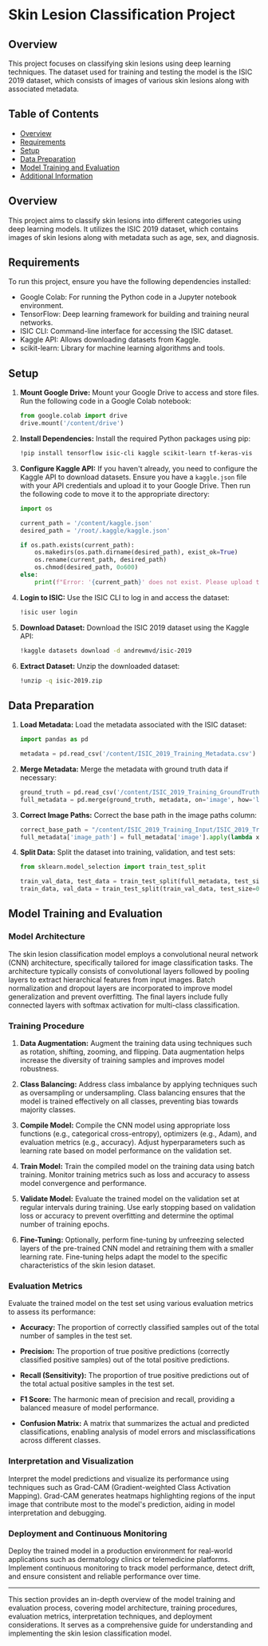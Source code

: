 # Skin Lesion Classification Project

## Overview

This project focuses on classifying skin lesions using deep learning techniques. The dataset used for training and testing the model is the ISIC 2019 dataset, which consists of images of various skin lesions along with associated metadata.

## Table of Contents

- [Overview](#overview)
- [Requirements](#requirements)
- [Setup](#setup)
- [Data Preparation](#data-preparation)
- [Model Training and Evaluation](#model-training-and-evaluation)
- [Additional Information](#additional-information)

## Overview

This project aims to classify skin lesions into different categories using deep learning models. It utilizes the ISIC 2019 dataset, which contains images of skin lesions along with metadata such as age, sex, and diagnosis.

## Requirements

To run this project, ensure you have the following dependencies installed:

- Google Colab: For running the Python code in a Jupyter notebook environment.
- TensorFlow: Deep learning framework for building and training neural networks.
- ISIC CLI: Command-line interface for accessing the ISIC dataset.
- Kaggle API: Allows downloading datasets from Kaggle.
- scikit-learn: Library for machine learning algorithms and tools.

## Setup

1. **Mount Google Drive:** Mount your Google Drive to access and store files. Run the following code in a Google Colab notebook:

    ```python
    from google.colab import drive
    drive.mount('/content/drive')
    ```

2. **Install Dependencies:** Install the required Python packages using pip:

    ```bash
    !pip install tensorflow isic-cli kaggle scikit-learn tf-keras-vis
    ```

3. **Configure Kaggle API:** If you haven't already, you need to configure the Kaggle API to download datasets. Ensure you have a `kaggle.json` file with your API credentials and upload it to your Google Drive. Then run the following code to move it to the appropriate directory:

    ```python
    import os

    current_path = '/content/kaggle.json'
    desired_path = '/root/.kaggle/kaggle.json'

    if os.path.exists(current_path):
        os.makedirs(os.path.dirname(desired_path), exist_ok=True)
        os.rename(current_path, desired_path)
        os.chmod(desired_path, 0o600)
    else:
        print(f"Error: '{current_path}' does not exist. Please upload the file.")
    ```

4. **Login to ISIC:** Use the ISIC CLI to log in and access the dataset:

    ```bash
    !isic user login
    ```

5. **Download Dataset:** Download the ISIC 2019 dataset using the Kaggle API:

    ```bash
    !kaggle datasets download -d andrewmvd/isic-2019
    ```

6. **Extract Dataset:** Unzip the downloaded dataset:

    ```bash
    !unzip -q isic-2019.zip
    ```

## Data Preparation

1. **Load Metadata:** Load the metadata associated with the ISIC dataset:

    ```python
    import pandas as pd

    metadata = pd.read_csv('/content/ISIC_2019_Training_Metadata.csv')
    ```

2. **Merge Metadata:** Merge the metadata with ground truth data if necessary:

    ```python
    ground_truth = pd.read_csv('/content/ISIC_2019_Training_GroundTruth.csv')
    full_metadata = pd.merge(ground_truth, metadata, on='image', how='left')
    ```

3. **Correct Image Paths:** Correct the base path in the image paths column:

    ```python
    correct_base_path = "/content/ISIC_2019_Training_Input/ISIC_2019_Training_Input"
    full_metadata['image_path'] = full_metadata['image'].apply(lambda x: f"{correct_base_path}/{x}.jpg")
    ```

4. **Split Data:** Split the dataset into training, validation, and test sets:

    ```python
    from sklearn.model_selection import train_test_split

    train_val_data, test_data = train_test_split(full_metadata, test_size=0.1, random_state=42)
    train_data, val_data = train_test_split(train_val_data, test_size=0.1, random_state=42)
    ```

## Model Training and Evaluation

### Model Architecture

The skin lesion classification model employs a convolutional neural network (CNN) architecture, specifically tailored for image classification tasks. The architecture typically consists of convolutional layers followed by pooling layers to extract hierarchical features from input images. Batch normalization and dropout layers are incorporated to improve model generalization and prevent overfitting. The final layers include fully connected layers with softmax activation for multi-class classification.

### Training Procedure

1. **Data Augmentation:** Augment the training data using techniques such as rotation, shifting, zooming, and flipping. Data augmentation helps increase the diversity of training samples and improves model robustness.
   
2. **Class Balancing:** Address class imbalance by applying techniques such as oversampling or undersampling. Class balancing ensures that the model is trained effectively on all classes, preventing bias towards majority classes.

3. **Compile Model:** Compile the CNN model using appropriate loss functions (e.g., categorical cross-entropy), optimizers (e.g., Adam), and evaluation metrics (e.g., accuracy). Adjust hyperparameters such as learning rate based on model performance on the validation set.

4. **Train Model:** Train the compiled model on the training data using batch training. Monitor training metrics such as loss and accuracy to assess model convergence and performance.

5. **Validate Model:** Evaluate the trained model on the validation set at regular intervals during training. Use early stopping based on validation loss or accuracy to prevent overfitting and determine the optimal number of training epochs.

6. **Fine-Tuning:** Optionally, perform fine-tuning by unfreezing selected layers of the pre-trained CNN model and retraining them with a smaller learning rate. Fine-tuning helps adapt the model to the specific characteristics of the skin lesion dataset.

### Evaluation Metrics

Evaluate the trained model on the test set using various evaluation metrics to assess its performance:

- **Accuracy:** The proportion of correctly classified samples out of the total number of samples in the test set.
  
- **Precision:** The proportion of true positive predictions (correctly classified positive samples) out of the total positive predictions.

- **Recall (Sensitivity):** The proportion of true positive predictions out of the total actual positive samples in the test set.

- **F1 Score:** The harmonic mean of precision and recall, providing a balanced measure of model performance.

- **Confusion Matrix:** A matrix that summarizes the actual and predicted classifications, enabling analysis of model errors and misclassifications across different classes.

### Interpretation and Visualization

Interpret the model predictions and visualize its performance using techniques such as Grad-CAM (Gradient-weighted Class Activation Mapping). Grad-CAM generates heatmaps highlighting regions of the input image that contribute most to the model's prediction, aiding in model interpretation and debugging.

### Deployment and Continuous Monitoring

Deploy the trained model in a production environment for real-world applications such as dermatology clinics or telemedicine platforms. Implement continuous monitoring to track model performance, detect drift, and ensure consistent and reliable performance over time.

---

This section provides an in-depth overview of the model training and evaluation process, covering model architecture, training procedures, evaluation metrics, interpretation techniques, and deployment considerations. It serves as a comprehensive guide for understanding and implementing the skin lesion classification model.

